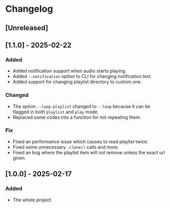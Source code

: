 # Changelog
## [Unreleased]

## [1.1.0] - 2025-02-22
### Added
- Added notification support when audio starts playing.
- Added `--notification` option to CLI for changing notification text.
- Added support for changing playlist directory to custom one.

### Changed
- The option `--loop-playlist` changed to `--loop` because it can be flagged in both `playlist` and `play` mode.
- Replaced some codes into a function for not repeating them.

### Fix
- Fixed an performance issue which causes to read playlist twice.
- Fixed some unnecessary `.clone()` calls and more.
- Fixed an bug where the playlist item will not remove unless the exact url given.

## [1.0.0] - 2025-02-17
### Added
- The whole project
